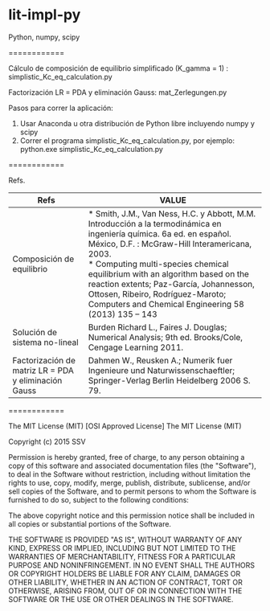 lit-impl-py
============

Python, numpy, scipy

============

Cálculo de composición de equilibrio simplificado (K_gamma = 1) : simplistic_Kc_eq_calculation.py

Factorización LR = PDA y eliminación Gauss: mat_Zerlegungen.py

Pasos para correr la aplicación:

1.  Usar Anaconda u otra distribución de Python libre incluyendo numpy y scipy
2.  Correr el programa simplistic_Kc_eq_calculation.py, por ejemplo: python.exe simplistic_Kc_eq_calculation.py

============

Refs.

Refs|VALUE
-------------|-------------
Composición de equilibrio|* Smith, J.M., Van Ness, H.C. y Abbott, M.M. Introducción a la termodinámica en ingeniería química. 6a ed. en español. México, D.F. : McGraw-Hill Interamericana, 2003. <br>* Computing multi-species chemical equilibrium with an algorithm based on the reaction extents; Paz-García, Johannesson, Ottosen, Ribeiro, Rodríguez-Maroto; Computers and Chemical Engineering 58 (2013) 135 – 143
Solución de sistema no-lineal|Burden Richard L., Faires J. Douglas; Numerical Analysis; 9th ed. Brooks/Cole, Cengage Learning 2011.
Factorización de matriz LR = PDA y eliminación Gauss|Dahmen W., Reusken A.; Numerik fuer Ingenieure und Naturwissenschaeftler; Springer-Verlag Berlin Heidelberg 2006 S. 79.

============

The MIT License (MIT)
[OSI Approved License]
The MIT License (MIT)

Copyright (c) 2015 SSV

Permission is hereby granted, free of charge, to any person obtaining a copy
of this software and associated documentation files (the "Software"), to deal
in the Software without restriction, including without limitation the rights
to use, copy, modify, merge, publish, distribute, sublicense, and/or sell
copies of the Software, and to permit persons to whom the Software is
furnished to do so, subject to the following conditions:

The above copyright notice and this permission notice shall be included in
all copies or substantial portions of the Software.

THE SOFTWARE IS PROVIDED "AS IS", WITHOUT WARRANTY OF ANY KIND, EXPRESS OR
IMPLIED, INCLUDING BUT NOT LIMITED TO THE WARRANTIES OF MERCHANTABILITY,
FITNESS FOR A PARTICULAR PURPOSE AND NONINFRINGEMENT. IN NO EVENT SHALL THE
AUTHORS OR COPYRIGHT HOLDERS BE LIABLE FOR ANY CLAIM, DAMAGES OR OTHER
LIABILITY, WHETHER IN AN ACTION OF CONTRACT, TORT OR OTHERWISE, ARISING FROM,
OUT OF OR IN CONNECTION WITH THE SOFTWARE OR THE USE OR OTHER DEALINGS IN
THE SOFTWARE.
